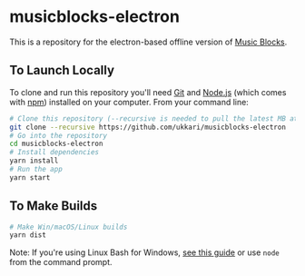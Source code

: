 # musicblocks-electron

This is a repository for the electron-based offline version of [Music Blocks](https://github.com/sugarlabs/musicblocks).

## To Launch Locally

To clone and run this repository you'll need [Git](https://git-scm.com) and [Node.js](https://nodejs.org/en/download/) (which comes with [npm](http://npmjs.com)) installed on your computer. From your command line:

```bash
# Clone this repository (--recursive is needed to pull the latest MB at the same time as a submodule)
git clone --recursive https://github.com/ukkari/musicblocks-electron
# Go into the repository
cd musicblocks-electron
# Install dependencies
yarn install
# Run the app
yarn start
```

## To Make Builds
```bash
# Make Win/macOS/Linux builds
yarn dist
```

Note: If you're using Linux Bash for Windows, [see this guide](https://www.howtogeek.com/261575/how-to-run-graphical-linux-desktop-applications-from-windows-10s-bash-shell/) or use `node` from the command prompt.